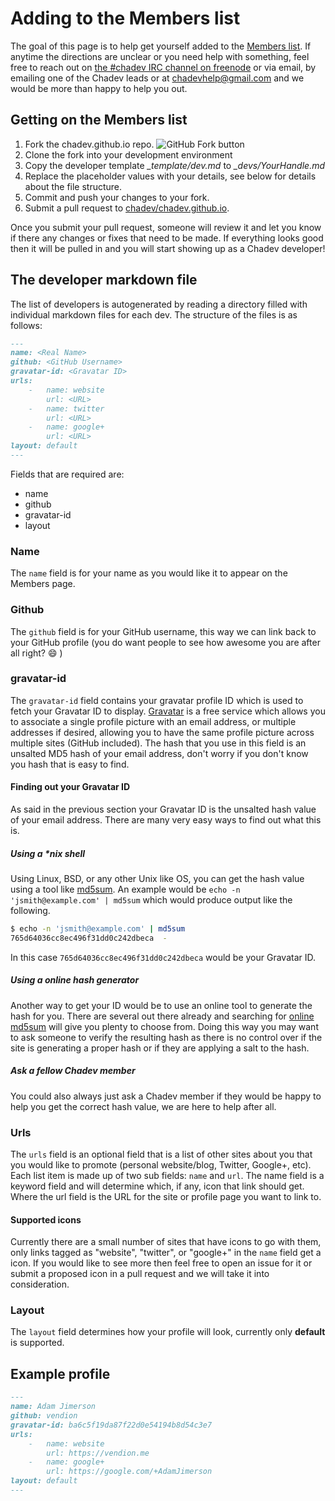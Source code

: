 # Adding to the Members list

The goal of this page is to help get yourself added to the [Members list](http://chadev.github.io/members/).  If anytime the directions are unclear or you need help with something, feel free to reach out on [the #chadev IRC channel on freenode](https://kiwiirc.com/client/irc.freenode.net/?nick=chadev-?#chadev) or via email, by emailing one of the Chadev leads or at chadevhelp@gmail.com and we would be more than happy to help you out.

## Getting on the Members list

1. Fork the chadev.github.io repo.
  ![GitHub Fork button](http://i.imgur.com/0K2fyDs.png)
2. Clone the fork into your development environment
3. Copy the developer template _\_template/dev.md_ to _\_devs/YourHandle.md_
4. Replace the placeholder values with your details, see below for details about the file structure.
5. Commit and push your changes to your fork.
6. Submit a pull request to [chadev/chadev.github.io](https://github.com/chadev/chadev.github.io).

Once you submit your pull request, someone will review it and let you know if there any changes or fixes that need to be made.  If everything looks good then it will be pulled in and you will start showing up as a Chadev developer!

## The developer markdown file

The list of developers is autogenerated by reading a directory filled with individual markdown files for each dev.  The structure of the files is as follows:

``` md
---
name: <Real Name>
github: <GitHub Username>
gravatar-id: <Gravatar ID>
urls:
    -   name: website
        url: <URL>
    -   name: twitter
        url: <URL>
    -   name: google+
        url: <URL>
layout: default
---
```

Fields that are required are:
* name
* github
* gravatar-id
* layout

### Name

The ```name``` field is for your name as you would like it to appear on the Members page.

### Github

The ```github``` field is for your GitHub username, this way we can link back to your GitHub profile (you do want people to see how awesome you are after all right? :smile: )

### gravatar-id

The ```gravatar-id``` field contains your gravatar profile ID which is used to fetch your Gravatar ID to display.  [Gravatar](https://en.gravatar.com/) is a free service which allows you to associate a single profile picture with an email address, or multiple addresses if desired,  allowing you to have the same profile picture across multiple sites (GitHub included).  The hash that you use in this field is an unsalted MD5 hash of your email address, don't worry if you don't know you hash that is easy to find.

#### Finding out your Gravatar ID

As said in the previous section your Gravatar ID is the unsalted hash value of your email address.  There are many very easy ways to find out what this is.

##### Using a *nix shell

Using Linux, BSD, or any other Unix like OS, you can get the hash value using a tool like [md5sum](http://linux.die.net/man/1/md5sum).  An example would be ```echo -n 'jsmith@example.com' | md5sum``` which would produce output like the following.

``` sh
$ echo -n 'jsmith@example.com' | md5sum
765d64036cc8ec496f31dd0c242dbeca  -
```

In this case ```765d64036cc8ec496f31dd0c242dbeca``` would be your Gravatar ID.

##### Using a online hash generator

Another way to get your ID would be to use an online tool to generate the hash for you.  There are several out there already and searching for [online md5sum](https://www.google.com/webhp?q=online%20md5sum) will give you plenty to choose from.  Doing this way you may want to ask someone to verify the resulting hash as there is no control over if the site is generating a proper hash or if they are applying a salt to the hash.

##### Ask a fellow Chadev member

You could also always just ask a Chadev member if they would be happy to help you get the correct hash value, we are here to help after all.

### Urls

The ```urls``` field is an optional field that is a list of other sites about you that you would like to promote (personal website/blog, Twitter, Google+, etc).  Each list item is made up of two sub fields: ```name``` and ```url```.  The name field is a keyword field and will determine which, if any, icon that link should get.  Where the url field is the URL for the site or profile page you want to link to.

#### Supported icons

Currently there are a small number of sites that have icons to go with them, only links tagged as "website", "twitter", or "google+" in the ```name``` field get a icon.  If you would like to see more then feel free to open an issue for it or submit a proposed icon in a pull request and we will take it into consideration.

### Layout

The ```layout``` field determines how your profile will look, currently only __default__ is supported.

## Example profile

``` md
---
name: Adam Jimerson
github: vendion
gravatar-id: ba6c5f19da87f22d0e54194b8d54c3e7
urls:
    -   name: website
        url: https://vendion.me
    -   name: google+
        url: https://google.com/+AdamJimerson
layout: default
---
```
